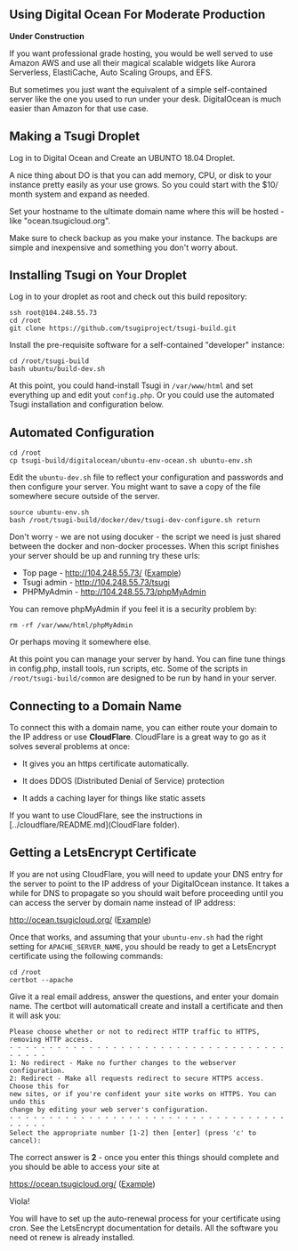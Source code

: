 
Using Digital Ocean For Moderate Production
-------------------------------------------

**Under Construction**

If you want professional grade hosting, you would be well served
to use Amazon AWS and use all their magical scalable widgets like
Aurora Serverless, ElastiCache, Auto Scaling Groups, and EFS.

But sometimes you just want the equivalent of a simple self-contained
server like the one you used to run under your desk.  DigitalOcean
is much easier than Amazon for that use case.

Making a Tsugi Droplet
----------------------

Log in to Digital Ocean and Create an UBUNTO 18.04  Droplet.

A nice thing about DO is that you can add memory, CPU, or 
disk to your instance pretty easily
as your use grows.  So you could start with the $10/ month system
and expand as needed.

Set your hostname to the ultimate domain name where this will
be hosted - like "ocean.tsugicloud.org".

Make sure to check backup as you make your instance.  The backups
are simple and inexpensive and something you don't worry about.

Installing Tsugi on Your Droplet
--------------------------------

Log in to your droplet as root and check out this build repository:

    ssh root@104.248.55.73
    cd /root
    git clone https://github.com/tsugiproject/tsugi-build.git

Install the pre-requisite software for a self-contained "developer" instance:

    cd /root/tsugi-build
    bash ubuntu/build-dev.sh

At this point, you could hand-install Tsugi in `/var/www/html` and set everything
up and edit yout `config.php`.
Or you could use the automated Tsugi installation and configuration below.

Automated Configuration
-----------------------

    cd /root
    cp tsugi-build/digitalocean/ubuntu-env-ocean.sh ubuntu-env.sh

Edit the `ubuntu-dev.sh` file to reflect your configuration and passwords
and then configure your server.  You might want to save a copy of the file
somewhere secure outside of the server.

    source ubuntu-env.sh
    bash /root/tsugi-build/docker/dev/tsugi-dev-configure.sh return

Don't worry - we are not using docuker - the script we need is just shared
between the docker and non-docker processes.
When this script finishes your server should be up and running try these urls:

* Top page - http://104.248.55.73/  (<a href="images/05-server-up-ip.png" target="_blank">Example</a>)
* Tsugi admin - http://104.248.55.73/tsugi
* PHPMyAdmin - http://104.248.55.73/phpMyAdmin

You can remove phpMyAdmin if you feel it is a security problem by:

    rm -rf /var/www/html/phpMyAdmin

Or perhaps moving it somewhere else.

At this point you can manage your server by hand.  You can fine tune things
in config.php, install tools, run scripts, etc.  Some of the scripts
in `/root/tsugi-build/common` are designed to be run by hand in your server.

Connecting to a Domain Name
---------------------------

To connect this with a domain name, you can either route your domain to the IP
address or use __CloudFlare__.   CloudFlare is a great way to go as it solves
several problems at once:

* It gives you an https certificate automatically.

* It does DDOS (Distributed Denial of Service) protection

* It adds a caching layer for things like static assets

If you want to use CloudFlare, see the instructions in
[../cloudflare/README.md](CloudFlare folder).

Getting a LetsEncrypt Certificate
---------------------------------

If you are not using CloudFlare, you will need to update your DNS entry
for the server to point to the IP address of your DigitalOcean instance.
It takes a while for DNS to propagate so you should wait before proceeding
until you can access the server by domain name instead of IP address:

http://ocean.tsugicloud.org/ (<a href="images/06-server-up-dns.png" target="_blank">Example</a>)

Once that works, and assuming that your `ubuntu-env.sh` had the right 
setting for `APACHE_SERVER_NAME`, you should be ready to get a LetsEncrypt
certificate using the following commands:

    cd /root
    certbot --apache

Give it a real email address, answer the questions, and enter your domain name.
The certbot will automaticall create and install a certificate and then it will ask you:

    Please choose whether or not to redirect HTTP traffic to HTTPS, removing HTTP access.
    - - - - - - - - - - - - - - - - - - - - - - - - - - - - - - - - - - - - - - - -
    1: No redirect - Make no further changes to the webserver configuration.
    2: Redirect - Make all requests redirect to secure HTTPS access. Choose this for
    new sites, or if you're confident your site works on HTTPS. You can undo this
    change by editing your web server's configuration.
    - - - - - - - - - - - - - - - - - - - - - - - - - - - - - - - - - - - - - - - -
    Select the appropriate number [1-2] then [enter] (press 'c' to cancel): 

The correct answer is **2** - once you enter this things should complete and you should be able
to access your site at

https://ocean.tsugicloud.org/ (<a href="images/07-server-up-https.png" target="_blank">Example</a>)

Viola!  

You will have to set up the auto-renewal process for your certificate using cron.  See
the LetsEncrypt documentation for details.  All the software you need ot renew is
already installed.




